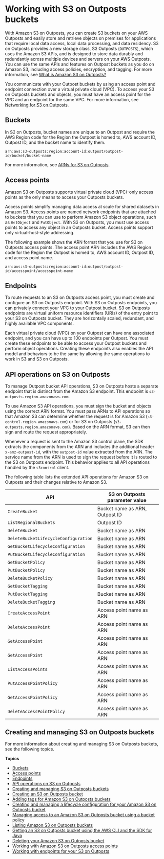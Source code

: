 # Working with S3 on Outposts buckets<a name="S3OutpostsWorkingBuckets"></a>

With Amazon S3 on Outposts, you can create S3 buckets on your AWS Outposts and easily store and retrieve objects on premises for applications that require local data access, local data processing, and data residency\. S3 on Outposts provides a new storage class, S3 Outposts \(`OUTPOSTS`\), which uses the Amazon S3 APIs, and is designed to store data durably and redundantly across multiple devices and servers on your AWS Outposts\. You can use the same APIs and features on Outpost buckets as you do on Amazon S3, including access policies, encryption, and tagging\. For more information, see [What is Amazon S3 on Outposts?](S3onOutposts.md)

You communicate with your Outpost buckets by using an access point and endpoint connection over a virtual private cloud \(VPC\)\. To access your S3 on Outposts buckets and objects, you must have an access point for the VPC and an endpoint for the same VPC\. For more information, see [Networking for S3 on Outposts](S3OutpostsNetworking.md)\.

## Buckets<a name="S3OutpostsBuckets"></a>

In S3 on Outposts, bucket names are unique to an Outpost and require the AWS Region code for the Region the Outpost is homed to, AWS account ID, Outpost ID, and the bucket name to identify them\.

```
arn:aws:s3-outposts:region:account-id:outpost/outpost-id/bucket/bucket-name
```

For more information, see [ARNs for S3 on Outposts](S3OutpostsIAM.md#S3OutpostsARN)\.

## Access points<a name="S3OutpostsAP"></a>

Amazon S3 on Outposts supports virtual private cloud \(VPC\)\-only access points as the only means to access your Outposts buckets\. 

Access points simplify managing data access at scale for shared datasets in Amazon S3\. Access points are named network endpoints that are attached to buckets that you can use to perform Amazon S3 object operations, such as `GetObject` and `PutObject`\. With S3 on Outposts, you must use access points to access any object in an Outposts bucket\. Access points support only virtual\-host\-style addressing\.

The following example shows the ARN format that you use for S3 on Outposts access points\. The access point ARN includes the AWS Region code for the Region the Outpost is homed to, AWS account ID, Outpost ID, and access point name\.

```
arn:aws:s3-outposts:region:account-id:outpost/outpost-id/accesspoint/accesspoint-name
```

## Endpoints<a name="S3OutpostsEP"></a>

To route requests to an S3 on Outposts access point, you must create and configure an S3 on Outposts endpoint\. With S3 on Outposts endpoints, you can privately connect your VPC to your Outpost bucket\. S3 on Outposts endpoints are virtual uniform resource identifiers \(URIs\) of the entry point to your S3 on Outposts bucket\. They are horizontally scaled, redundant, and highly available VPC components\.

Each virtual private cloud \(VPC\) on your Outpost can have one associated endpoint, and you can have up to 100 endpoints per Outpost\. You must create these endpoints to be able to access your Outpost buckets and perform object operations\. Creating these endpoints also enables the API model and behaviors to be the same by allowing the same operations to work in S3 and S3 on Outposts\. 

## API operations on S3 on Outposts<a name="S3OutpostsBucketAPIs"></a>

To manage Outpost bucket API operations, S3 on Outposts hosts a separate endpoint that is distinct from the Amazon S3 endpoint\. This endpoint is `s3-outposts.region.amazonaws.com`\. 

To use Amazon S3 API operations, you must sign the bucket and objects using the correct ARN format\. You must pass ARNs to API operations so that Amazon S3 can determine whether the request is for Amazon S3 \(`s3-control.region.amazonaws.com`\) or for S3 on Outposts \(`s3-outposts.region.amazonaws.com`\)\. Based on the ARN format, S3 can then sign and route the request appropriately\. 

Whenever a request is sent to the Amazon S3 control plane, the SDK extracts the components from the ARN and includes the additional header `x-amz-outpost-id`, with the `outpost-id` value extracted from the ARN\. The service name from the ARN is used to sign the request before it is routed to the S3 on Outposts endpoint\. This behavior applies to all API operations handled by the `s3control` client\. 

The following table lists the extended API operations for Amazon S3 on Outposts and their changes relative to Amazon S3\.


|  API |  S3 on Outposts parameter value | 
| --- | --- | 
|  `CreateBucket`  |  Bucket name as ARN, Outpost ID  | 
|  `ListRegionalBuckets`  |  Outpost ID  | 
|  `DeleteBucket`  |  Bucket name as ARN  | 
|  `DeleteBucketLifecycleConfiguration`  |  Bucket name as ARN  | 
|  `GetBucketLifecycleConfiguration`  |  Bucket name as ARN  | 
|  `PutBucketLifecycleConfiguration`  |  Bucket name as ARN  | 
|  `GetBucketPolicy`  |  Bucket name as ARN  | 
|  `PutBucketPolicy`  |  Bucket name as ARN  | 
|  `DeleteBucketPolicy`  |  Bucket name as ARN  | 
|  `GetBucketTagging`  |  Bucket name as ARN  | 
|  `PutBucketTagging`  |  Bucket name as ARN  | 
|  `DeleteBucketTagging`  |  Bucket name as ARN  | 
|  `CreateAccessPoint`  |  Access point name as ARN  | 
|  `DeleteAccessPoint`  |  Access point name as ARN  | 
|  `GetAccessPoint`  |  Access point name as ARN  | 
|  `GetAccessPoint`  |  Access point name as ARN  | 
|  `ListAccessPoints`  |  Access point name as ARN  | 
|  `PutAccessPointPolicy`  |  Access point name as ARN  | 
|  `GetAccessPointPolicy`  |  Access point name as ARN  | 
|  `DeleteAccessPointPolicy`  |  Access point name as ARN  | 

## Creating and managing S3 on Outposts buckets<a name="s3-outposts-creating-managing-buckets"></a>

For more information about creating and managing S3 on Outposts buckets, see the following topics\.

**Topics**
+ [Buckets](#S3OutpostsBuckets)
+ [Access points](#S3OutpostsAP)
+ [Endpoints](#S3OutpostsEP)
+ [API operations on S3 on Outposts](#S3OutpostsBucketAPIs)
+ [Creating and managing S3 on Outposts buckets](#s3-outposts-creating-managing-buckets)
+ [Creating an S3 on Outposts bucket](S3OutpostsCreateBucket.md)
+ [Adding tags for Amazon S3 on Outposts buckets](S3OutpostsBucketTags.md)
+ [Creating and managing a lifecycle configuration for your Amazon S3 on Outposts bucket](S3OutpostsLifecycleManaging.md)
+ [Managing access to an Amazon S3 on Outposts bucket using a bucket policy](S3OutpostsBucketPolicy.md)
+ [Listing Amazon S3 on Outposts buckets](S3OutpostsListBuckets.md)
+ [Getting an S3 on Outposts bucket using the AWS CLI and the SDK for Java](S3OutpostsGetBucket.md)
+ [Deleting your Amazon S3 on Outposts bucket](S3OutpostsDeleteBucket.md)
+ [Working with Amazon S3 on Outposts access points](S3OutpostsAccessPoints.md)
+ [Working with endpoints for your S3 on Outposts](S3OutpostsEndpointsWorking.md)